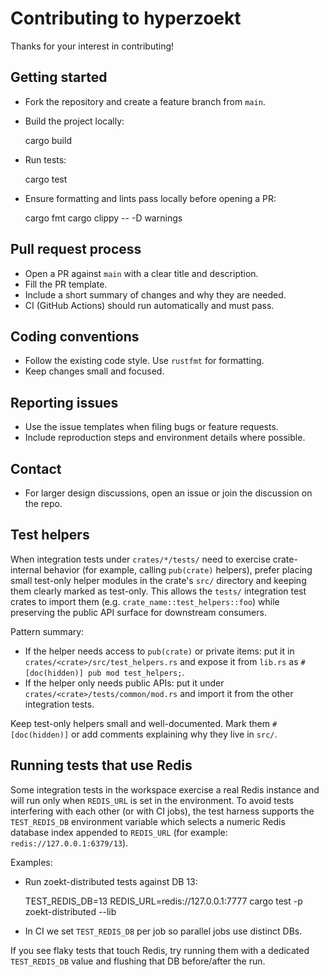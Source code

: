 # Contributing to hyperzoekt

Thanks for your interest in contributing!

## Getting started
- Fork the repository and create a feature branch from `main`.
- Build the project locally:

  cargo build

- Run tests:

  cargo test

- Ensure formatting and lints pass locally before opening a PR:

  cargo fmt
  cargo clippy -- -D warnings

## Pull request process
- Open a PR against `main` with a clear title and description.
- Fill the PR template.
- Include a short summary of changes and why they are needed.
- CI (GitHub Actions) should run automatically and must pass.

## Coding conventions
- Follow the existing code style. Use `rustfmt` for formatting.
- Keep changes small and focused.

## Reporting issues
- Use the issue templates when filing bugs or feature requests.
- Include reproduction steps and environment details where possible.

## Contact
- For larger design discussions, open an issue or join the discussion on the repo.

## Test helpers

When integration tests under `crates/*/tests/` need to exercise crate-internal
behavior (for example, calling `pub(crate)` helpers), prefer placing small
test-only helper modules in the crate's `src/` directory and keeping them
clearly marked as test-only. This allows the `tests/` integration test
crates to import them (e.g. `crate_name::test_helpers::foo`) while preserving
the public API surface for downstream consumers.

Pattern summary:
- If the helper needs access to `pub(crate)` or private items: put it in
  `crates/<crate>/src/test_helpers.rs` and expose it from `lib.rs` as
  `#[doc(hidden)] pub mod test_helpers;`.
- If the helper only needs public APIs: put it under
  `crates/<crate>/tests/common/mod.rs` and import it from the other
  integration tests.

Keep test-only helpers small and well-documented. Mark them `#[doc(hidden)]`
or add comments explaining why they live in `src/`.

## Running tests that use Redis

Some integration tests in the workspace exercise a real Redis instance and
will run only when `REDIS_URL` is set in the environment. To avoid tests
interfering with each other (or with CI jobs), the test harness supports the
`TEST_REDIS_DB` environment variable which selects a numeric Redis database
index appended to `REDIS_URL` (for example: `redis://127.0.0.1:6379/13`).

Examples:
- Run zoekt-distributed tests against DB 13:

  TEST_REDIS_DB=13 REDIS_URL=redis://127.0.0.1:7777 cargo test -p zoekt-distributed --lib

- In CI we set `TEST_REDIS_DB` per job so parallel jobs use distinct DBs.

If you see flaky tests that touch Redis, try running them with a dedicated
`TEST_REDIS_DB` value and flushing that DB before/after the run.

